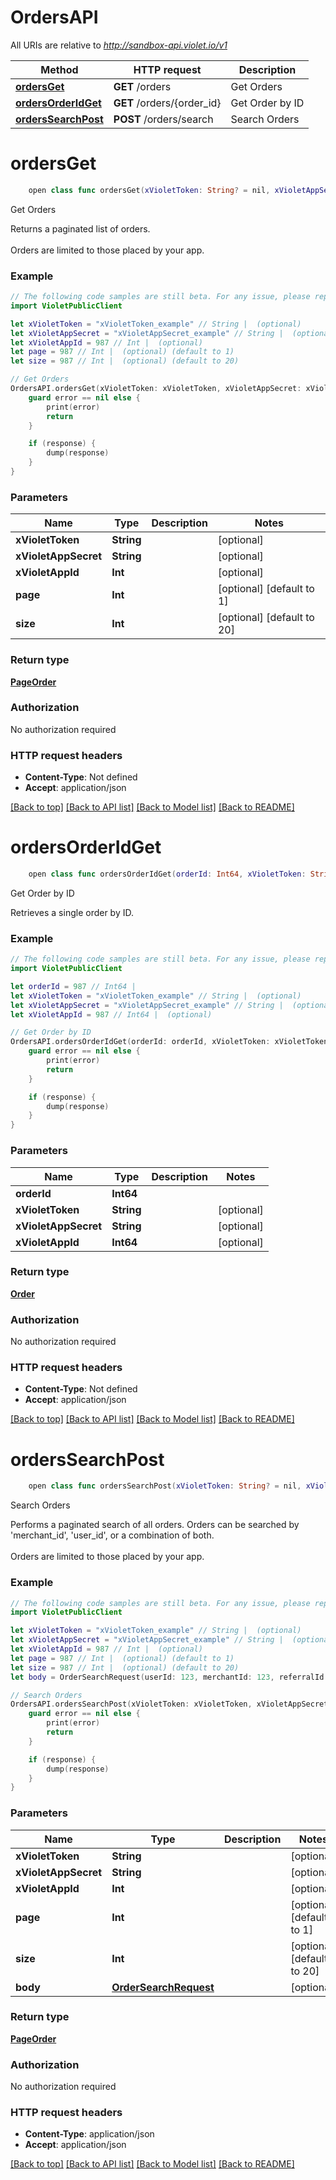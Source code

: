 # OrdersAPI

All URIs are relative to *http://sandbox-api.violet.io/v1*

Method | HTTP request | Description
------------- | ------------- | -------------
[**ordersGet**](OrdersAPI.md#ordersget) | **GET** /orders | Get Orders
[**ordersOrderIdGet**](OrdersAPI.md#ordersorderidget) | **GET** /orders/{order_id} | Get Order by ID
[**ordersSearchPost**](OrdersAPI.md#orderssearchpost) | **POST** /orders/search | Search Orders


# **ordersGet**
```swift
    open class func ordersGet(xVioletToken: String? = nil, xVioletAppSecret: String? = nil, xVioletAppId: Int? = nil, page: Int? = nil, size: Int? = nil, completion: @escaping (_ data: PageOrder?, _ error: Error?) -> Void)
```

Get Orders

Returns a paginated list of orders. <br><br>Orders are limited to those placed by your app.

### Example
```swift
// The following code samples are still beta. For any issue, please report via http://github.com/OpenAPITools/openapi-generator/issues/new
import VioletPublicClient

let xVioletToken = "xVioletToken_example" // String |  (optional)
let xVioletAppSecret = "xVioletAppSecret_example" // String |  (optional)
let xVioletAppId = 987 // Int |  (optional)
let page = 987 // Int |  (optional) (default to 1)
let size = 987 // Int |  (optional) (default to 20)

// Get Orders
OrdersAPI.ordersGet(xVioletToken: xVioletToken, xVioletAppSecret: xVioletAppSecret, xVioletAppId: xVioletAppId, page: page, size: size) { (response, error) in
    guard error == nil else {
        print(error)
        return
    }

    if (response) {
        dump(response)
    }
}
```

### Parameters

Name | Type | Description  | Notes
------------- | ------------- | ------------- | -------------
 **xVioletToken** | **String** |  | [optional] 
 **xVioletAppSecret** | **String** |  | [optional] 
 **xVioletAppId** | **Int** |  | [optional] 
 **page** | **Int** |  | [optional] [default to 1]
 **size** | **Int** |  | [optional] [default to 20]

### Return type

[**PageOrder**](PageOrder.md)

### Authorization

No authorization required

### HTTP request headers

 - **Content-Type**: Not defined
 - **Accept**: application/json

[[Back to top]](#) [[Back to API list]](../README.md#documentation-for-api-endpoints) [[Back to Model list]](../README.md#documentation-for-models) [[Back to README]](../README.md)

# **ordersOrderIdGet**
```swift
    open class func ordersOrderIdGet(orderId: Int64, xVioletToken: String? = nil, xVioletAppSecret: String? = nil, xVioletAppId: Int64? = nil, completion: @escaping (_ data: Order?, _ error: Error?) -> Void)
```

Get Order by ID

Retrieves a single order by ID.

### Example
```swift
// The following code samples are still beta. For any issue, please report via http://github.com/OpenAPITools/openapi-generator/issues/new
import VioletPublicClient

let orderId = 987 // Int64 | 
let xVioletToken = "xVioletToken_example" // String |  (optional)
let xVioletAppSecret = "xVioletAppSecret_example" // String |  (optional)
let xVioletAppId = 987 // Int64 |  (optional)

// Get Order by ID
OrdersAPI.ordersOrderIdGet(orderId: orderId, xVioletToken: xVioletToken, xVioletAppSecret: xVioletAppSecret, xVioletAppId: xVioletAppId) { (response, error) in
    guard error == nil else {
        print(error)
        return
    }

    if (response) {
        dump(response)
    }
}
```

### Parameters

Name | Type | Description  | Notes
------------- | ------------- | ------------- | -------------
 **orderId** | **Int64** |  | 
 **xVioletToken** | **String** |  | [optional] 
 **xVioletAppSecret** | **String** |  | [optional] 
 **xVioletAppId** | **Int64** |  | [optional] 

### Return type

[**Order**](Order.md)

### Authorization

No authorization required

### HTTP request headers

 - **Content-Type**: Not defined
 - **Accept**: application/json

[[Back to top]](#) [[Back to API list]](../README.md#documentation-for-api-endpoints) [[Back to Model list]](../README.md#documentation-for-models) [[Back to README]](../README.md)

# **ordersSearchPost**
```swift
    open class func ordersSearchPost(xVioletToken: String? = nil, xVioletAppSecret: String? = nil, xVioletAppId: Int? = nil, page: Int? = nil, size: Int? = nil, body: OrderSearchRequest? = nil, completion: @escaping (_ data: PageOrder?, _ error: Error?) -> Void)
```

Search Orders

Performs a paginated search of all orders. Orders can be searched by 'merchant_id', 'user_id', or a combination of both. <br><br>Orders are limited to those placed by your app.

### Example
```swift
// The following code samples are still beta. For any issue, please report via http://github.com/OpenAPITools/openapi-generator/issues/new
import VioletPublicClient

let xVioletToken = "xVioletToken_example" // String |  (optional)
let xVioletAppSecret = "xVioletAppSecret_example" // String |  (optional)
let xVioletAppId = 987 // Int |  (optional)
let page = 987 // Int |  (optional) (default to 1)
let size = 987 // Int |  (optional) (default to 20)
let body = OrderSearchRequest(userId: 123, merchantId: 123, referralId: "referralId_example") // OrderSearchRequest |  (optional)

// Search Orders
OrdersAPI.ordersSearchPost(xVioletToken: xVioletToken, xVioletAppSecret: xVioletAppSecret, xVioletAppId: xVioletAppId, page: page, size: size, body: body) { (response, error) in
    guard error == nil else {
        print(error)
        return
    }

    if (response) {
        dump(response)
    }
}
```

### Parameters

Name | Type | Description  | Notes
------------- | ------------- | ------------- | -------------
 **xVioletToken** | **String** |  | [optional] 
 **xVioletAppSecret** | **String** |  | [optional] 
 **xVioletAppId** | **Int** |  | [optional] 
 **page** | **Int** |  | [optional] [default to 1]
 **size** | **Int** |  | [optional] [default to 20]
 **body** | [**OrderSearchRequest**](OrderSearchRequest.md) |  | [optional] 

### Return type

[**PageOrder**](PageOrder.md)

### Authorization

No authorization required

### HTTP request headers

 - **Content-Type**: application/json
 - **Accept**: application/json

[[Back to top]](#) [[Back to API list]](../README.md#documentation-for-api-endpoints) [[Back to Model list]](../README.md#documentation-for-models) [[Back to README]](../README.md)

